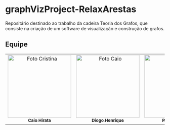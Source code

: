 # graphVizProject-RelaxArestas
Repositário destinado ao trabalho da cadeira Teoria dos Grafos, que consiste na criação de um software de visualização e construção de grafos.

## Equipe

<table>
  <td align="center">
    <a href="https://github.com/Kal-0">
      <img src="https://avatars.githubusercontent.com/u/106926790?v=4" width="200px;" alt="Foto Cristina"/><br>
      <sub>
        <b>Caio Hirata</b>
      </sub>
    </a>
  </td>
  <td align="center">
    <a href="https://github.com/DiogoHMC">
      <img src="https://avatars.githubusercontent.com/u/116087739?v=4" width="200px;" alt="Foto Caio"/><br>
        <sub>
          <b>Diogo Henrique</b>
        </sub>
      </a>
  </td>
  <td align="center">
    <a href="https://github.com/pedro-coelho-dr">
      <img src="https://avatars.githubusercontent.com/u/111138996?v=4" width="200px;" alt="Foto Diego"/><br>
        <sub>
          <b>Pedro Coelho</b>
        </sub>
      </a>
    </td>
    <td align="center">
      <a href="https://github.com/virnaamaral">
        <img src="https://avatars.githubusercontent.com/u/116957619?v=4" width="200px;" alt="Foto Virna"/><br>
          <sub>
            <b>Virna Amaral</b>
          </sub>
      </a>
  </td>
</table>
<br>
